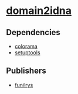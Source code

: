 # [domain2idna](https://pypi.org/project/domain2idna)

## Dependencies
- [colorama](packages/c/colorama.md)
- [setuptools](packages/s/setuptools.md)



## Publishers
- [funilrys](https://pypi.org/user/funilrys)


